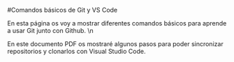 #Comandos básicos de Git y VS Code

En esta página os voy a mostrar diferentes comandos básicos para aprende a usar Git junto con Github. \n

En este documento PDF os mostraré algunos pasos para poder sincronizar repositorios y clonarlos con Visual Studio Code.
  
